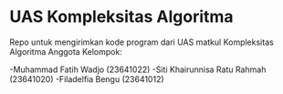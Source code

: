 # UAS Kompleksitas Algoritma
Repo untuk mengirimkan kode program dari UAS matkul Kompleksitas Algoritma
Anggota Kelompok:

-Muhammad Fatih Wadjo (23641022)
-Siti Khairunnisa Ratu Rahmah (23641020)
-Filadelfia Bengu (23641012)

